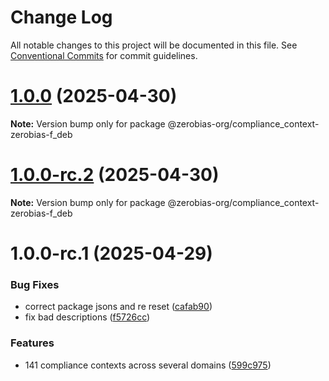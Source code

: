 # Change Log

All notable changes to this project will be documented in this file.
See [Conventional Commits](https://conventionalcommits.org) for commit guidelines.

# [1.0.0](https://github.com/zerobias-org/compliance_context/compare/@zerobias-org/compliance_context-zerobias-f_deb@1.0.0-rc.2...@zerobias-org/compliance_context-zerobias-f_deb@1.0.0) (2025-04-30)

**Note:** Version bump only for package @zerobias-org/compliance_context-zerobias-f_deb





# [1.0.0-rc.2](https://github.com/zerobias-org/compliance_context/compare/@zerobias-org/compliance_context-zerobias-f_deb@1.0.0-rc.1...@zerobias-org/compliance_context-zerobias-f_deb@1.0.0-rc.2) (2025-04-30)

**Note:** Version bump only for package @zerobias-org/compliance_context-zerobias-f_deb





# 1.0.0-rc.1 (2025-04-29)


### Bug Fixes

* correct package jsons and re reset ([cafab90](https://github.com/zerobias-org/compliance_context/commit/cafab90b3771e45ffeefa4ea2dca415266baa99f))
* fix bad descriptions ([f5726cc](https://github.com/zerobias-org/compliance_context/commit/f5726cc749df176f6d8e37f3d2ed07b1302f60e5))


### Features

* 141 compliance contexts across several domains ([599c975](https://github.com/zerobias-org/compliance_context/commit/599c975fcf3da5bbfffe4113c7f5f793e5231e68))
